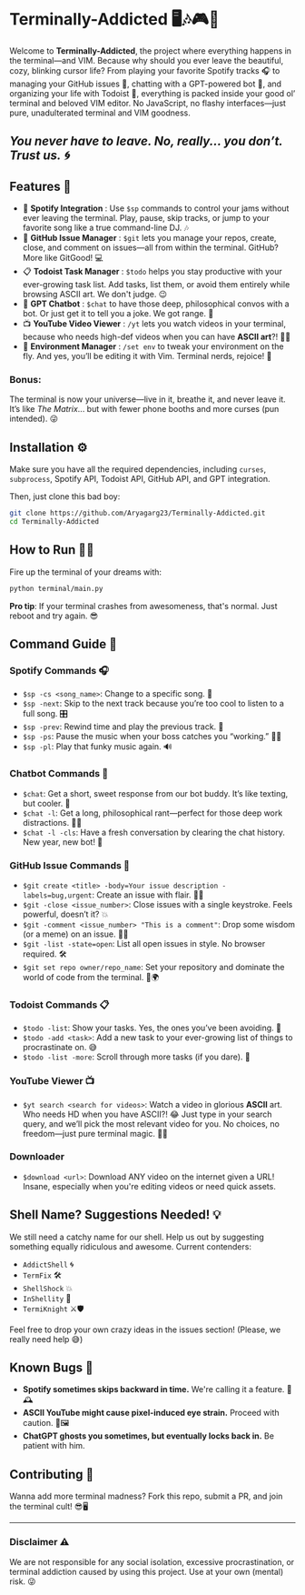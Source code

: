 # Terminally-Addicted 🖥️🎶🎮💬

Welcome to **Terminally-Addicted**, the project where everything happens in the terminal—and VIM. Because why should you ever leave the beautiful, cozy, blinking cursor life? From playing your favorite Spotify tracks 🎧 to managing your GitHub issues 🐙, chatting with a GPT-powered bot 🤖, and organizing your life with Todoist 📝, everything is packed inside your good ol’ terminal and beloved VIM editor. No JavaScript, no flashy interfaces—just pure, unadulterated terminal and VIM goodness.


## **_You never have to leave. No, really... you don’t. Trust us. 🌀_**


## Features 🚀

- 🎵 **Spotify Integration** : Use `$sp` commands to control your jams without ever leaving the terminal. Play, pause, skip tracks, or jump to your favorite song like a true command-line DJ. 🎶
- 🐙 **GitHub Issue Manager** : `$git` lets you manage your repos, create, close, and comment on issues—all from within the terminal. GitHub? More like GitGood! 💻
- 📋 **Todoist Task Manager** : `$todo` helps you stay productive with your ever-growing task list. Add tasks, list them, or avoid them entirely while browsing ASCII art. We don't judge. 😉
- 🤖 **GPT Chatbot** : `$chat` to have those deep, philosophical convos with a bot. Or just get it to tell you a joke. We got range. 💬
- 📺 **YouTube Video Viewer** : `/yt` lets you watch videos in your terminal, because who needs high-def videos when you can have **ASCII art**?! 🎥🤓
- 🔧 **Environment Manager** : `/set env` to tweak your environment on the fly. And yes, you’ll be editing it with Vim. Terminal nerds, rejoice! 🚀

### Bonus:
The terminal is now your universe—live in it, breathe it, and never leave it. It’s like *The Matrix*... but with fewer phone booths and more curses (pun intended). 😜

## Installation ⚙️
Make sure you have all the required dependencies, including `curses`, `subprocess`, Spotify API, Todoist API, GitHub API, and GPT integration.

Then, just clone this bad boy:

```bash
git clone https://github.com/Aryagarg23/Terminally-Addicted.git
cd Terminally-Addicted
```

## How to Run 🏃‍♂️
Fire up the terminal of your dreams with:

```bash
python terminal/main.py
```

**Pro tip**: If your terminal crashes from awesomeness, that's normal. Just reboot and try again. 😎

## Command Guide 📝

### Spotify Commands 🎧
- `$sp -cs <song_name>`: Change to a specific song. 🕺
- `$sp -next`: Skip to the next track because you’re too cool to listen to a full song. 🎛️
- `$sp -prev`: Rewind time and play the previous track. 🔁
- `$sp -ps`: Pause the music when your boss catches you “working.” 🎼🙄
- `$sp -pl`: Play that funky music again. 🔊

### Chatbot Commands 🤖
- `$chat`: Get a short, sweet response from our bot buddy. It’s like texting, but cooler. 📨
- `$chat -l`: Get a long, philosophical rant—perfect for those deep work distractions. 🧠💬
- `$chat -l -cls`: Have a fresh conversation by clearing the chat history. New year, new bot! 🌱

### GitHub Issue Commands 🐙
- `$git create <title> -body=Your issue description -labels=bug,urgent`: Create an issue with flair. 📝🐛
- `$git -close <issue_number>`: Close issues with a single keystroke. Feels powerful, doesn’t it? 💥
- `$git -comment <issue_number> "This is a comment"`: Drop some wisdom (or a meme) on an issue. 💬💡
- `$git -list -state=open`: List all open issues in style. No browser required. 🛠️
- `$git set repo owner/repo_name`: Set your repository and dominate the world of code from the terminal. 🔧🌍

### Todoist Commands 📋
- `$todo -list`: Show your tasks. Yes, the ones you’ve been avoiding. 📝
- `$todo -add <task>`: Add a new task to your ever-growing list of things to procrastinate on. 😅
- `$todo -list -more`: Scroll through more tasks (if you dare). 📜

### YouTube Viewer 📺
- `$yt search <search for videos>`: Watch a video in glorious **ASCII** art. Who needs HD when you have ASCII?! 😂 Just type in your search query, and we’ll pick the most relevant video for you. No choices, no freedom—just pure terminal magic. 🎥✨

### Downloader
- `$download <url>`: Download ANY video on the internet given a URL! Insane, especially when you're editing videos or need quick assets.

## Shell Name? Suggestions Needed! 💡
We still need a catchy name for our shell. Help us out by suggesting something equally ridiculous and awesome. Current contenders:
- `AddictShell` 🌀
- `TermFix` 🛠️
- `ShellShock` 💥
- `InShellity` 🤯
- `TermiKnight` ⚔️🛡️

Feel free to drop your own crazy ideas in the issues section! (Please, we really need help 😅)

## Known Bugs 🐞
- **Spotify sometimes skips backward in time.** We're calling it a feature. 🎵🕰️
- **ASCII YouTube might cause pixel-induced eye strain.** Proceed with caution. 👀🖼️
- **ChatGPT ghosts you sometimes, but eventually locks back in.** Be patient with him.

## Contributing 🤝
Wanna add more terminal madness? Fork this repo, submit a PR, and join the terminal cult! 😎🖥️

---

### Disclaimer ⚠️
We are not responsible for any social isolation, excessive procrastination, or terminal addiction caused by using this project. Use at your own (mental) risk. 😜
